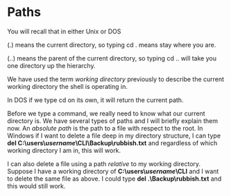 # Paths

You will recall that in either Unix or DOS

(.) means the current directory, so typing cd . means stay where you are.&#x20;

(..) means the parent of the current directory, so typing cd .. will take you one directory up the hierarchy.&#x20;

We have used the term _working directory_ previously to describe the current working directory the shell is operating in.&#x20;

In DOS if we type cd on its own, it will return the current path.&#x20;

Before we type a command, we really need to know what our current directory is. We have several types of paths and I will briefly explain them now. An _absolute path_ is the path to a file with respect to the root. In Windows if I want to delete a file deep in my directory structure, I can type **del C:\users\\**_**username**_**\CLI\Backup\rubbish.txt** and regardless of which working directory I am in, this will work.&#x20;

I can also delete a file using a path _relative_ to my working directory. Suppose I have a working directory of **C:\users\\**_**username**_**\CLI** and I want to delete the same file as above. I could type **del .\Backup\rubbish.txt** and this would still work.

